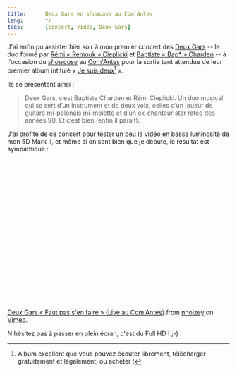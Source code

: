 ```yaml
--- 
title:      Deux Gars en showcase au Com'Antes 
lang:       fr 
tags:       [concert, vidéo, Deux Gars]
---
```


J'ai enfin pu assister hier soir à mon premier concert des [Deux Gars](http://www.deuxgars.fr/) -- le duo formé par [Rémi « Remouk » Cieplicki](http://shiii.org/) et [Baptiste « Bap* » Charden](http://anecdotik.tumblr.com/) -- à l'occasion du [*showcase*](http://www.deuxgars.fr/2009/06/19/8-juillet-2009-20h-la-soiree-evenement/) au [Com'Antes](http://www.comantes.com) pour la sortie tant attendue de leur premier album intitulé « [Je suis deux](http://www.deuxgars.fr/lalbum-je-suis-deux/)[^1] ».

[^1]: Album excellent que vous pouvez écouter librement, télécharger gratuitement et légalement, ou acheter !

Ils se présentent ainsi : 

> Deux Gars, c’est Baptiste Charden et Rémi Cieplicki. Un duo musical qui se sert d’un instrument et de deux voix, celles d’un joueur de guitare mi-polonais mi-molette et d’un ex-chanteur star ratée des années 90. Et c’est bien (enfin il parait).

J'ai profité de ce concert pour tester un peu la vidéo en basse luminosité de mon 5D Mark II, et même si on sent bien que je débute, le résultat est sympathique :

<object width="580" height="326"><param name="allowfullscreen" value="true" /><param name="allowscriptaccess" value="always" /><param name="movie" value="http://vimeo.com/moogaloop.swf?clip_id=5515242&server=vimeo.com&show_title=1&show_byline=1&show_portrait=0&color=00ADEF&fullscreen=1" /><embed src="http://vimeo.com/moogaloop.swf?clip_id=5515242&server=vimeo.com&show_title=1&show_byline=1&show_portrait=0&color=00ADEF&fullscreen=1" type="application/x-shockwave-flash" allowfullscreen="true" allowscriptaccess="always" width="580" height="326"></embed></object><p><a href="http://vimeo.com/5515242">Deux Gars « Faut pas s'en faire » (Live au Com'Antes)</a> from <a href="http://vimeo.com/nhoizey">nhoizey</a> on <a href="http://vimeo.com">Vimeo</a>.

N'hésitez pas à passer en plein écran, c'est du Full HD ! ;-)
